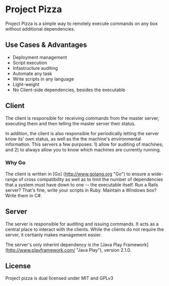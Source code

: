 # Project Pizza #

Project Pizza is a simple way to remotely execute commands on any box without additional dependencies. 

## Use Cases & Advantages ##
- Deployment management
- Script execution
- Infastructure auditing
- Automate any task
- Write scripts in any language
- Light-weight
- No Client-side dependencies, besides the executable

## Client ##
The client is responsible for receiving commands from the master server, executing them and then telling the master server their status.

In addition, the client is also responsible for periodically letting the server know its' own status, as well as the the machine's environmental information. This servers a few purposes: 1) allow for auditing of machines; and 2) to always allow you to know which machines are currently running.

### Why Go ###
The client is written in [Go] (http://www.golang.org "Go") to ensure a wide-range of cross compatibility as well as to limit the number of dependencies that a system must have down to one -- the executable itself. Run a Rails server? That's fine, write your scripts in Ruby. Maintain a Windows box? Write them in C#.

## Server ##
The server is responsible for auditing and issuing commands. It acts as a central place to interact with the clients. While the clients do not require the server, it certianly makes management easier.

The server's only inherint dependency is the [Java Play Framework] (http://www.playframework.com/ "Java Play"), version 2.1.0.

## License ##
Project pizza is dual licensed under MIT and GPLv3